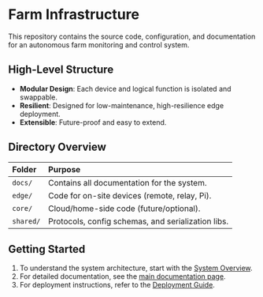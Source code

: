 # Farm Infrastructure

This repository contains the source code, configuration, and documentation for an autonomous farm monitoring and control system.

## High-Level Structure

*   **Modular Design**: Each device and logical function is isolated and swappable.
*   **Resilient**: Designed for low-maintenance, high-resilience edge deployment.
*   **Extensible**: Future-proof and easy to extend.

## Directory Overview

| Folder      | Purpose                                           |
| :---------- | :------------------------------------------------ |
| `docs/`     | Contains all documentation for the system.        |
| `edge/`     | Code for on-site devices (remote, relay, Pi).     |
| `core/`     | Cloud/home-side code (future/optional).           |
| `shared/`   | Protocols, config schemas, and serialization libs.|

## Getting Started

1.  To understand the system architecture, start with the [System Overview](docs/01_overview.md).
2.  For detailed documentation, see the [main documentation page](docs/README.md).
3.  For deployment instructions, refer to the [Deployment Guide](docs/06_deployment.md).
